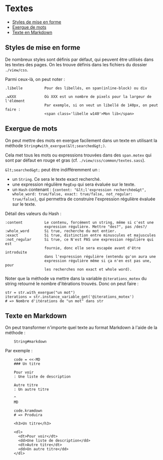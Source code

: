 # Textes


* [Styles de mise en forme](#stylesdemiseenforme)
* [Exergue de mots](#exerguedemots)
* [Texte en Markdown](#texteenmarkdown)


<a name='stylesdemiseenforme'></a>

## Styles de mise en forme

De nombreux styles sont définis par défaut, qui peuvent être utilisés dans les textes des pages. On les trouve définis dans les fichiers du dossier `./view/css`.

Parmi ceux-là, on peut noter :

    .libelle          Pour des libellés, en span(inline-block) ou div

    .wXXX             Où XXX est un nombre de pixels pour la largeur de l'élément
                      Par exemple, si on veut un libellé de 140px, on peut faire :
                      <span class='libelle w140'>Mon lib</span>

<a name='exerguedemots'></a>

## Exergue de mots

On peut mettre des mots en exergue facilement dans un texte en utilisant la méthode `String#with_exergue(&lt;searched&gt;)`.

Cela met tous les mots ou expressions trouvées dans des `span.motex` qui sont par défaut en rouge et gras (cf. `./view/css/common/textes.sass`).

`&lt;searched&gt;` peut être indifféremment un :

* un `String`. Ce sera le texte exact recherché.
* une expression régulière `RegExp` qui sera évaluée sur le texte.
* un `Hash` contenant : `{content: "&lt;l'expression recherchée&gt", whole_word: true/false, exact: true/false, not_regular: true/false}`, qui permettra de construire l'expression régulière évaluée sur le texte.

Détail des valeurs du Hash :

    :content          Le contenu, forcément un string, même si c'est une
                      expression régulière. Mettre "des?", pas /des?/
    :whole_word       Si true, recherche du mot entier.
    :exact            Si true, distinction entre minuscules et majuscules
    :not_regular      Si true, ce N'est PAS une expression régulière qui est
                      fournie, donc elle sera escapée avant d'être introduite
                      dans l'expression régulière (entendu qu'on aura une
                      expression régulière même si ça n'en est pas une, pour
                      les recherches non exact et whole word).


Noter que la méthode va mettre dans la variable `@iterations_motex` du string retourné le nombre d'itérations trouvés. Donc on peut faire :

    str = str.with_exergue("un mot")
    iterations = str.instance_variable_get('@iterations_motex')
    # => Nombre d'itérations de "un mot" dans str

<a name='texteenmarkdown'></a>

## Texte en Markdown

On peut transformer n'importe quel texte au format Markdown à l'aide de la méthode :

        String#markdown

Par exemple :

        code = <<-MD
        ### Un titre

        Pour voir
        : Une liste de description

        Autre titre
        : Un autre titre

        ^
        MD

        code.kramdown
        # => Produira

        <h3>Un titre</h3>

        <dl>
          <dt>Pour voir</dt>
          <dd>Une liste de description</dd>
          <dt>Autre titre</dt>
          <dd>Un autre titre</dd>
        </dl>
